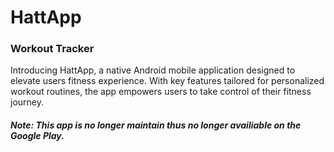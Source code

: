 <h1>HattApp</h1>
<h3>Workout Tracker</h3>

<p>Introducing HattApp, a native Android mobile application designed to elevate users fitness experience. With key features tailored for personalized workout routines, the app empowers users to take control of their fitness journey.</p>

<h5>Note: This app is no longer maintain thus no longer availiable on the Google Play.</h5>
